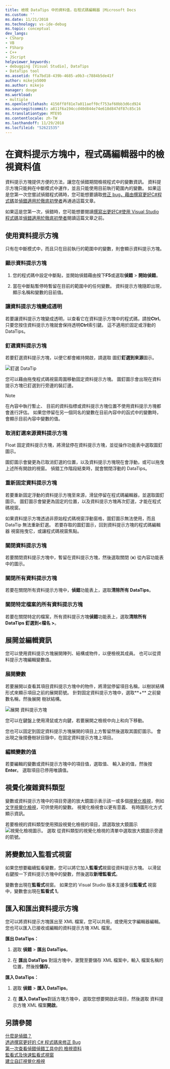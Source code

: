 ```yaml
---
title: 檢視 DataTips 中的資料值，在程式碼編輯器 |Microsoft Docs
ms.custom: ''
ms.date: 11/21/2018
ms.technology: vs-ide-debug
ms.topic: conceptual
dev_langs:
- CSharp
- VB
- FSharp
- C++
- JScript
helpviewer_keywords:
- debugging [Visual Studio], DataTips
- DataTips tool
ms.assetid: ffa7bd18-439b-4685-a9b3-c7884b5de41f
author: mikejo5000
ms.author: mikejo
manager: douge
ms.workload:
- multiple
ms.openlocfilehash: 4156ff8f81e7a011aeff0cf753af60bb3d6cd924
ms.sourcegitcommit: a811f6a194ccd40d844e74e618d847df87c85c16
ms.translationtype: MTE95
ms.contentlocale: zh-TW
ms.lasthandoff: 11/29/2018
ms.locfileid: "52621535"
---
```

# <a name="view-data-values-in-datatips-in-the-code-editor"></a>在資料提示方塊中，程式碼編輯器中的檢視資料值

資料提示方塊提供方便的方法，讓您在偵錯期間檢視程式中的變數資訊。 資料提示方塊只能夠在中斷模式中運作，並且只能使用目前執行範圍內的變數。 如果這是您第一次您嘗試偵錯程式碼時，您可能想要讀取[修正 bug，藉由撰寫更好C#程式碼](../debugger/write-better-code-with-visual-studio.md)並[偵錯適用於徹底初學者](../debugger/debugging-absolute-beginners.md)再通過這篇文章。

如果這是您第一次，偵錯時，您可能想要閱讀[撰寫出更好C#使用 Visual Studio 程式碼](../debugger/write-better-code-with-visual-studio.md)並[偵錯適用於徹底初學者](../debugger/debugging-absolute-beginners.md)閱讀這篇文章之前。
  
## <a name="work-with-datatips"></a>使用資料提示方塊

只有在中斷模式中，而且只在目前執行的範圍中的變數，則會顯示資料提示方塊。

### <a name="display-a-datatip"></a>顯示資料提示方塊  
  
1. 您的程式碼中設定中斷點，並開始偵錯藉由按下**F5**或選取**偵錯** > **開始偵錯**。
  
1. 當在中斷點暫停時暫留在目前的範圍中的任何變數。 資料提示方塊隨即出現，顯示名稱和變數的目前值。

### <a name="make-a-datatip-transparent"></a>讓資料提示方塊變成透明  

若要讓資料提示方塊變成透明，以查看它在資料提示方塊中的程式碼，請按**Ctrl**。 只要您按住資料提示方塊就會保持透明**Ctrl**索引鍵。 這不適用於固定或浮動的 DataTips。  
### <a name="pin-a-datatip"></a>釘選資料提示方塊

若要釘選資料提示方塊，以便它都會維持開啟，請選取 圖釘**釘選到來源**圖示。 

![釘選 DataTip](../debugger/media/dbg-tips-data-tips-pinned.png "釘選資料提示方塊")

您可以藉由拖曳程式碼視窗周圍移動固定資料提示方塊。 圖釘圖示會出現在資料提示方塊已釘選到行旁邊的裝訂邊。 

>[!NOTE]
>在內容中執行暫止、 目前的資料指標或資料提示方塊位置不使用資料提示方塊都會進行評估。 如果您停留在另一個同名的變數在目前內容中的函式中的變數時，會顯示目前內容中變數的值。
  
### <a name="unpin-a-datatip-from-source"></a>取消釘選來源資料提示方塊

Float 固定資料提示方塊，將滑鼠停在資料提示方塊，並從操作功能表中選取圖釘圖示。 

圖釘圖示會變更為已取消釘選的位置，以及資料提示方塊現在會浮動，或可以拖曳上述所有開啟的視窗。 偵錯工作階段結束時，就會關閉浮動的 DataTips。  
  
### <a name="repin-a-datatip"></a>重新固定資料提示方塊  
  
若要重新固定浮動的資料提示方塊至來源，滑鼠停留在程式碼編輯器，並選取圖釘圖示。 圖釘圖示會變更為固定的位置，以及資料提示方塊再次釘選，才能在程式碼視窗。 

如果資料提示方塊透過非原始程式碼視窗浮動窗格，圖釘圖示無法使用，而且 DataTip 無法重新釘選。 若要存取的圖釘圖示，回到資料提示方塊的程式碼編輯器 視窗拖曳它，或讓程式碼視窗焦點。 
  
### <a name="close-a-datatip"></a>關閉資料提示方塊  
  
若要關閉資料提示方塊中，暫留在資料提示方塊，然後選取關閉 (**x**) 從內容功能表中的圖示。  
  
### <a name="close-all-datatips"></a>關閉所有資料提示方塊  
  
若要在關閉所有資料提示方塊中，**偵錯**功能表上，選取**清除所有 DataTips**。  
  
### <a name="close-all-datatips-for-a-specific-file"></a>關閉特定檔案的所有資料提示方塊  
  
若要在關閉特定的檔案，所有資料提示方塊**偵錯**功能表上，選取**清除所有 DataTips 釘選到\<檔名 >**。  
  
## <a name="expand-and-edit-information"></a>展開並編輯資訊  
您可以使用資料提示方塊展開陣列、結構或物件，以便檢視其成員。 也可以從資料提示方塊編輯變數值。  
  
### <a name="expand-a-variable"></a>展開變數

若要展開以查看其項目資料提示方塊中的物件，將滑鼠停留項目名稱，以樹狀結構形式來顯示項目之前的展開箭號。 針對固定資料提示方塊中，選取**+** 之前變數名稱，然後展開 樹狀結構。 

![展開 資料提示方塊](../debugger/media/dbg-tour-data-tips.png "依序展開 資料提示方塊")

您可以在鍵盤上使用滑鼠或方向鍵，若要展開之檢視中向上和向下移動。 

您也可以固定到固定資料提示方塊展開的項目上方暫留然後選取其圖釘圖示。 會出現之後摺疊樹狀目錄中，在固定資料提示方塊上項目。 

### <a name="edit-the-value-of-a-variable"></a>編輯變數的值

若要編輯的變數或資料提示方塊中的項目值，選取值、 輸入新的值，然後按**Enter**。 選取項目已停用唯讀值。  

## <a name="visualize-complex-data-types"></a>視覺化複雜資料類型  

變數或資料提示方塊中的項目旁邊的放大鏡圖示表示該一或多個[視覺化檢視](../debugger/create-custom-visualizers-of-data.md)，例如[文字視覺化檢視](../debugger/string-visualizer-dialog-box.md)，可供使用的變數。 視覺化檢視會以更有意義、 有時圖形化方式顯示資訊。
  
若要檢視的資料類型使用預設視覺化檢視的項目，請選取放大鏡圖示![視覺化檢視圖示](../debugger/media/dbg-tips-visualizer-icon.png "視覺化檢視圖示")。 選取 從資料類型的視覺化檢視的清單中選取放大鏡圖示旁邊的箭號。  

## <a name="add-a-variable-to-a-watch-window"></a>將變數加入監看式視窗  

如果您想要繼續監看變數，您可以將它加入**監看式**視窗從資料提示方塊。 以滑鼠右鍵按一下資料提示方塊中的變數，然後選取**新增監看式**。 

變數會出現在**監看式**視窗。 如果您的 Visual Studio 版本支援多個**監看式** 視窗中，變數會出現在**監看式 1**。 
  
## <a name="import-and-export-datatips"></a>匯入和匯出資料提示方塊  

您可以將資料提示方塊匯出至 XML 檔案，您可以共用，或使用文字編輯器編輯。 您也可以匯入已接收或編輯的資料提示方塊 XML 檔案。 
  
**匯出 DataTips：** 
  
1. 選取 **偵錯** > **匯出 DataTips**。  
   
1. 在 **匯出 DataTips**  對話方塊中，瀏覽至要儲存 XML 檔案中，輸入 檔案名稱的位置，然後按**儲存**。  
  
**匯入 DataTips：** 
  
1. 選取 **偵錯** > **匯入 DataTips**。  
   
1. 在 **匯入 DataTips**對話方塊方塊中，選取您想要開啟此項目，然後選取 資料提示方塊 XML 檔案**開啟**。  

## <a name="see-also"></a>另請參閱  
 [什麼是偵錯？](../debugger/what-is-debugging.md)  
 [透過撰寫更好的 C# 程式碼來修正 Bug](../debugger/write-better-code-with-visual-studio.md)  
 [第一次查看偵錯](../debugger/debugger-feature-tour.md)[偵錯工具中的 檢視資料](../debugger/viewing-data-in-the-debugger.md)   
 [監看式及快速監看式視窗](../debugger/watch-and-quickwatch-windows.md)   
 [建立自訂視覺化檢視](../debugger/create-custom-visualizers-of-data.md)   

